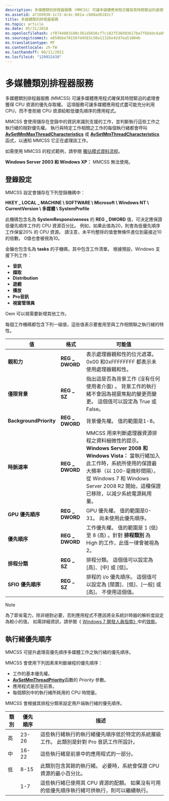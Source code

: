 ```yaml
---
description: 多媒體類別排程器服務 (MMCSS) 可讓多媒體應用程式確保其時間緊迫的處理會獲得 CPU 資源的優先存取權。
ms.assetid: a7169938-1c72-4c4c-881a-cb08ad6182c7
title: 多媒體類別排程器服務
ms.topic: article
ms.date: 05/31/2018
ms.openlocfilehash: cf0744883180c361d5656cf7c182f538d93617be7f6bbdc6a05ff93efa732b53
ms.sourcegitcommit: e858bbe701567d4583c50a11326e42d7ea51804b
ms.translationtype: MT
ms.contentlocale: zh-TW
ms.lasthandoff: 08/11/2021
ms.locfileid: "120032438"
---
```

# <a name="multimedia-class-scheduler-service"></a>多媒體類別排程器服務

多媒體類別排程器服務 (MMCSS) 可讓多媒體應用程式確保其時間緊迫的處理會獲得 CPU 資源的優先存取權。 這項服務可讓多媒體應用程式盡可能充分利用 CPU，而不會拒絕 CPU 資源給較低優先順序的應用程式。

MMCSS 會使用儲存在登錄中的資訊來識別支援的工作，並判斷執行這些工作之執行緒的相對優先權。 執行與特定工作相關之工作的每個執行緒都會呼叫 [**AvSetMmMaxThreadCharacteristics**](/windows/desktop/api/Avrt/nf-avrt-avsetmmmaxthreadcharacteristicsa) 或 [**AvSetMmThreadCharacteristics**](/windows/desktop/api/Avrt/nf-avrt-avsetmmthreadcharacteristicsa) 函式，以通知 MMCSS 它正在處理該工作。

如需使用 MMCSS 的程式範例，請參閱 [獨佔模式資料流程](/previous-versions//bb614507(v=vs.85))。

**Windows Server 2003 和 Windows XP：** MMCSS 無法使用。

## <a name="registry-settings"></a>登錄設定

MMCSS 設定會儲存在下列登錄機碼中：

**HKEY \_ LOCAL \_ MACHINE \\ SOFTWARE \\ Microsoft \\ Windows NT \\ CurrentVersion \\ 多媒體 \\ SystemProfile**

此機碼包含名為 **SystemResponsiveness** 的 **REG \_ DWORD** 值，可決定應保證低優先順序工作的 CPU 資源百分比。 例如，如果此值為20，則會為低優先順序工作保留20% 的 CPU 資源。 請注意，未平均整除的值會無條件進位到最接近10的倍數。 0值也會被視為10。

金鑰也包含名為 **tasks** 的子機碼，其中包含工作清單。 根據預設，Windows 支援下列工作：

-   **音訊**
-   **擷取**
-   **Distribution**
-   **遊戲**
-   **播放**
-   **Pro音訊**
-   **視窗管理員**

Oem 可以視需要新增其他工作。

每個工作機碼都包含下列一組值，這些值表示要套用至與工作相關聯之執行緒的特性。

| 值                   | 格式         | 可能值                                                                                                                                                                                                                                                                                                                                                         |
|-------------------------|----------------|-------------------------------------------------------------------------------------------------------------------------------------------------------------------------------------------------------------------------------------------------------------------------------------------------------------------------------------------------------------------------|
| **親和力**            | **REG \_ DWORD** | 表示處理器親和性的位元遮罩。 0x00 和0xFFFFFFFF 都表示未使用處理器親和性。                                                                                                                                                                                                                                                 |
| **僅限背景**     | **REG \_ SZ**    | 指出這是否為背景工作 (沒有任何使用者介面) 。 背景工作的執行緒不會因為視窗焦點的變更而變更。 這個值可以設定為 True 或 False。                                                                                                                                                                            |
| **BackgroundPriority**  | **REG \_ DWORD** | 背景優先權。 值的範圍是1-8。                                                                                                                                                                                                                                                                                                                    |
| **時脈速率**          | **REG \_ DWORD** | MMCSS 用來判斷處理器資源排程之資料細微性的提示。**Windows Server 2008 和 Windows Vista：** 當執行緒加入此工作時，系統所使用的保證最大頻率（以 100-毫微秒間隔）。 從 Windows 7 和 Windows Server 2008 R2 開始，這種保證已移除，以減少系統電源耗用量。<br/> |
| **GPU 優先順序**        | **REG \_ DWORD** | GPU 優先權。 值的範圍是0-31。 尚未使用此優先順序。                                                                                                                                                                                                                                                                                           |
| **優先順序**            | **REG \_ DWORD** | 工作優先權。 值的範圍是 1 (低) 至 8 (高) 。針對 **排程類別** 為 High 的工作，此值一律會被視為2。<br/>                                                                                                                                                                                                           |
| **排程分類** | **REG \_ SZ**    | 排程分類。 這個值可以設定為 [高]、[中] 或 [低]。                                                                                                                                                                                                                                                                                                 |
| **SFIO 優先順序**       | **REG \_ SZ**    | 排程的 i/o 優先順序。 這個值可以設定為 [閒置]、[低]、[一般] 或 [高]。 不使用這個值。                                                                                                                                                                                                                                                                |



 

> [!Note]  
> 為了節省電力，除非絕對必要，否則應用程式不應該將全系統計時器的解析度設定為較小的值。 如需詳細資訊，請參閱《 [Windows 7 開發人員指南》](../win7devguide/windows-7-developer-guide.md)中的[效能](../win7devguide/performance.md)。

 

## <a name="thread-priorities"></a>執行緒優先順序

MMCSS 可提升處理高優先順序多媒體工作之執行緒的優先順序。

MMCSS 會使用下列因素來判斷線程的優先順序：

-   工作的基本優先權。
-   [**AvSetMmThreadPriority**](/windows/desktop/api/Avrt/nf-avrt-avsetmmthreadpriority)函數的 *Priority* 參數。
-   應用程式是否在前景。
-   每個類別中的執行緒所耗用的 CPU 時間量。

MMCSS 會根據其排程分類來設定用戶端執行緒的優先順序。

| 類別 | 優先順序 | 描述                                                                                                                               |
|----------|----------|-------------------------------------------------------------------------------------------------------------------------------------------|
| 高     | 23-26    | 這些執行緒執行的執行緒優先順序低於特定的系統層級工作。 此類別是針對 Pro 音訊工作所設計。 |
| 中   | 16-22    | 這些執行緒是前景中的應用程式的一部分。                                                                      |
| 低      | 8-15     | 此類別包含其餘的執行緒。 必要時，系統會保證 CPU 資源的最小百分比。           |
|          | 1-7      | 這些執行緒已使用其 CPU 資源的配額。 如果沒有可用的低優先順序執行緒可供執行，則可以繼續執行。                |



 

 

 

